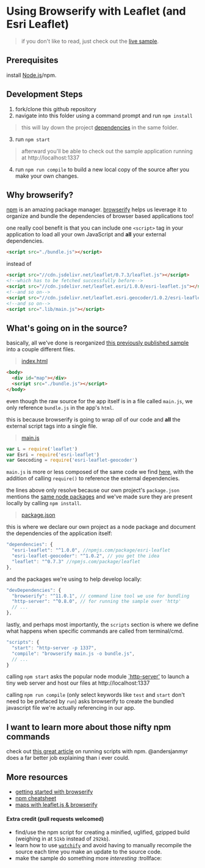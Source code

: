 # Using Browserify with Leaflet (and Esri Leaflet)

> if you don't like to read, just check out the [live sample](http://esri.github.io/developer-support/web-leaflet/browserify/index.html).

## Prerequisites

install [Node.js](https://nodejs.org/en/)/npm.

## Development Steps

1. fork/clone this github repository
2. navigate into this folder using a command prompt and run `npm install`
> this will lay down the project [dependencies](https://github.com/Esri/developer-support/blob/master/web-leaflet/browserify/package.json#L8-L18) in the same folder.

3. run `npm start`
> afterward you'll be able to check out the sample application running at http://localhost:1337

4. run `npm run compile` to build a new local copy of the source after you make your own changes.

## Why browserify?

[npm](http://npmjs.org) is an amazing package manager.  [browserify](http://browserify.org/) helps us leverage it to organize and bundle the dependencies of browser based applications too!

one really cool benefit is that you can include one `<script>` tag in your application to load all your own JavaScript and **all** your external dependencies.

```html
<script src="./bundle.js"></script>
```
instead of
```html
<script src="//cdn.jsdelivr.net/leaflet/0.7.3/leaflet.js"></script>
<!--which has to be fetched successfully before-->
<script src="//cdn.jsdelivr.net/leaflet.esri/1.0.0/esri-leaflet.js"></script>
<!--and so on-->
<script src="//cdn.jsdelivr.net/leaflet.esri.geocoder/1.0.2/esri-leaflet-geocoder.js"></script>
<!--and so on-->
<script src=".lib/main.js"></script>
```

## What's going on in the source?

basically, all we've done is reorganized [this previously published sample](http://esri.github.io/esri-leaflet/examples/geocoding-control.html) into a couple different files.

> [index.html](https://github.com/Esri/developer-support/blob/master/web-leaflet/browserify/index.html)

```html
<body>
  <div id="map"></div>
  <script src="./bundle.js"></script>
</body>
```
even though the raw source for the app itself is in a file called `main.js`, we only reference `bundle.js` in the app's `html`.

this is because browserify is going to wrap *all* of our code and **all** the external script tags into a single file.

> [main.js](https://github.com/Esri/developer-support/blob/master/web-leaflet/browserify/main.js)

```js
var L = require('leaflet')
var Esri = require('esri-leaflet')
var Geocoding = require('esri-leaflet-geocoder')
```

`main.js` is more or less composed of the same code we find [here](http://esri.github.io/esri-leaflet/examples/geocoding-control.html), with the addition of calling `require()` to reference the external dependencies.

the lines above only resolve because our own project's `package.json` mentions the [same node packages](https://github.com/Esri/developer-support/blob/master/web-leaflet/browserify/package.json#L9-L11) and we've made sure they are present locally by calling `npm install`.

> [package.json](https://github.com/Esri/developer-support/blob/master/web-leaflet/browserify/package.json)

this is where we declare our own project as a node package and document the dependencies of the application itself:

```js
"dependencies": {
  "esri-leaflet": "^1.0.0", //npmjs.com/package/esri-leaflet
  "esri-leaflet-geocoder": "^1.0.2", // you get the idea
  "leaflet": "^0.7.3" //npmjs.com/package/leaflet
},
```
and the packages we're using to help develop locally:
```js
"devDependencies": {
  "browserify": "^11.0.1", // command line tool we use for bundling
  "http-server": "^0.8.0", // for running the sample over 'http'
  // ...
},
```

lastly, and perhaps most importantly, the `scripts` section is where we define what happens when specific commands are called from terminal/cmd.

```js
"scripts": {
  "start": "http-server -p 1337",
  "compile": "browserify main.js -o bundle.js",
  // ...
}
```

calling `npm start` asks the popular node module [`http-server'](https://www.npmjs.com/package/http-server) to launch a tiny web server and host our files at http://localhost:1337

calling `npm run compile` (only select keywords like `test` and `start` don't need to be prefaced by `run`) asks browserify to create the bundled javascript file we're actually referencing in our app.

## I want to learn more about those nifty npm commands

check out [this great article](http://www.jayway.com/2014/03/28/running-scripts-with-npm/) on running scripts with npm.  @andersjanmyr does a far better job explaining than i ever could.

## More resources

* [getting started with browserify](http://www.sitepoint.com/getting-started-browserify/)
* [npm cheatsheet](http://browsenpm.org/help)
* [maps with leaflet.js & browserify](http://makerlog.org/posts/leaflet-basics/)

#### Extra credit (pull requests welcomed)

* find/use the npm script for creating a minified, uglified, gzipped build (weighing in at `51kb` instead of `292kb`).
* learn how to use [`watchify`](https://github.com/substack/watchify) and avoid having to manually recompile the source each time you make an update to the source code.
* make the sample do something more *interesting* :trollface:
